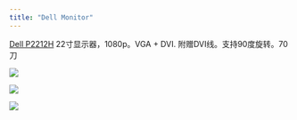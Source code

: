 ```yaml
---
title: "Dell Monitor"
---
```


[Dell P2212H](https://www.dell.com/ae/business/p/dell-p2212h/pd) 22寸显示器，1080p。VGA + DVI. 附赠DVI线。支持90度旋转。70刀

![](/sell/pics/dell1.jpg)

![](/sell/pics/dell2.jpg)

![](/sell/pics/dell3.jpg)

